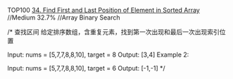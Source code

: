 TOP100
[34. Find First and Last Position of Element in Sorted Array](https://leetcode.com/problems/find-first-and-last-position-of-element-in-sorted-array)
//Medium 32.7%
//Array Binary Search

/*
查找区间
给定排序数组，含重复元素，找到第一次出现和最后一次出现索引位置

Input: nums = [5,7,7,8,8,10], target = 8
Output: [3,4]
Example 2:

Input: nums = [5,7,7,8,8,10], target = 6
Output: [-1,-1]
 */
